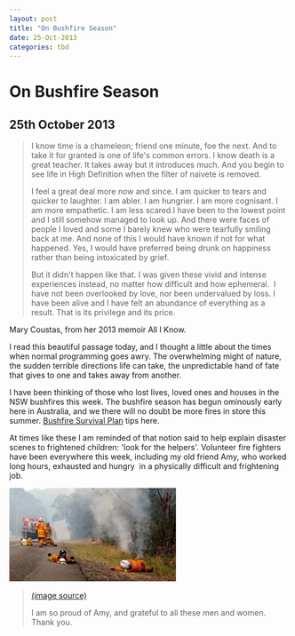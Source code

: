 ```yaml
---
layout: post
title: "On Bushfire Season"
date: 25-Oct-2013
categories: tbd
---
```


# On Bushfire Season

## 25th October 2013

<blockquote>

I know time is a chameleon; friend one minute,   foe the next. And to take it for granted is one of life's common errors. I know death is a great teacher. It takes away but it introduces much. And you begin to see life in High Definition when the filter of naivete is removed.

I feel a great deal more now and since. I am quicker to tears and quicker to laughter. I am abler. I am hungrier. I am more cognisant. I am more empathetic. I am less scared.I have been to the lowest point and I still somehow managed to look up. And there were faces of people I loved and some I barely knew who were tearfully smiling back at me. And none of this I would have known if not for what happened. Yes,   I would have preferred being drunk on happiness rather than being intoxicated by grief.

But it didn't happen like that. I was given these vivid and intense experiences instead,   no matter how difficult and how ephemeral.  I have not been overlooked by love, nor been undervalued by loss. I have been alive and I have felt an abundance of everything as a result. That is its privilege and its price.</blockquote>

Mary Coustas, from her 2013 memoir All I Know.

I read this beautiful passage today, and I thought a little about the times when normal programming goes awry. The overwhelming might of nature, the sudden terrible directions life can take, the unpredictable hand of fate that gives to one and takes away from another.

I have been thinking of those who lost lives, loved ones and houses in the NSW bushfires this week. The bushfire season has begun ominously early here in Australia, and we there will no doubt be more fires in store this summer. <a href="http://www.rfs.nsw.gov.au/file_system/attachments/Attachment_BushFireSurvivalPlan.pdf">Bushfire Survival Plan</a> tips here.

At times like these I am reminded of that notion said to help explain disaster scenes to frightened children: 'look for the helpers'. Volunteer fire fighters have been everywhere this week, including my old friend Amy, who worked long hours, exhausted and hungry  in a physically difficult and frightening job.

<img class="photo-horiz" src="/images/2013/10/ab-w2-wejust-20131020194016545232-620x349-300x168.jpg" />

<blockquote>

<a href="http://www.smh.com.au/nsw/photo-of-exhausted-firefighters-goes-viral-20131020-2vuz9.html">(image source)</a>

I am so proud of Amy, and grateful to all these men and women. Thank you.

</blockquote>

 
